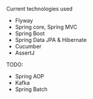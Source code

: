 Current technologies used
- Flyway
- Spring core, Spring MVC
- Spring Boot
- Spring Data JPA & Hibernate
- Cucumber
- AssertJ

TODO:
- Spring AOP
- Kafka
- Spring Batch